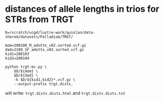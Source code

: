 # distances of allele lengths in trios for STRs from TRGT

```
D=/scratch/ucgd/lustre-work/quinlan/data-shared/datasets/Palladium/TRGT/

mom=200100_M_adotto_v02.sorted.vcf.gz
dad=2189_SF_adotto_v02.sorted.vcf.gz
kid1=200103
kid2=200104

python trgt-mc.py \
	$D/${mom} \
	$D/${dad} \
	-k $D/${kid1,kid2}*.vcf.gz \
    --output-prefix trgt.dists.
```

will write: `trgt.dists.dists.html` and `trgt.dists.dists.txt`

